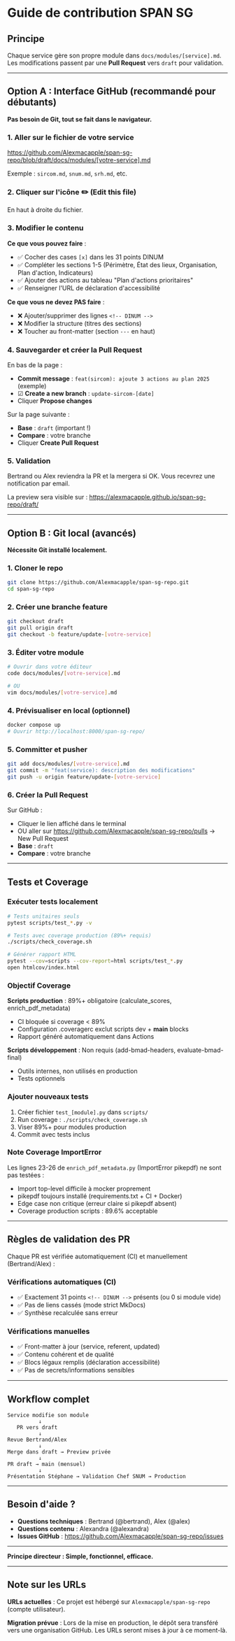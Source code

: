 # Guide de contribution SPAN SG

## Principe

Chaque service gère son propre module dans `docs/modules/[service].md`.
Les modifications passent par une **Pull Request** vers `draft` pour validation.

---

## Option A : Interface GitHub (recommandé pour débutants)

**Pas besoin de Git, tout se fait dans le navigateur.**

### 1. Aller sur le fichier de votre service

https://github.com/Alexmacapple/span-sg-repo/blob/draft/docs/modules/[votre-service].md

Exemple : `sircom.md`, `snum.md`, `srh.md`, etc.

### 2. Cliquer sur l'icône ✏️ (Edit this file)

En haut à droite du fichier.

### 3. Modifier le contenu

**Ce que vous pouvez faire** :
- ✅ Cocher des cases `[x]` dans les 31 points DINUM
- ✅ Compléter les sections 1-5 (Périmètre, État des lieux, Organisation, Plan d'action, Indicateurs)
- ✅ Ajouter des actions au tableau "Plan d'actions prioritaires"
- ✅ Renseigner l'URL de déclaration d'accessibilité

**Ce que vous ne devez PAS faire** :
- ❌ Ajouter/supprimer des lignes `<!-- DINUM -->`
- ❌ Modifier la structure (titres des sections)
- ❌ Toucher au front-matter (section `---` en haut)

### 4. Sauvegarder et créer la Pull Request

En bas de la page :
- **Commit message** : `feat(sircom): ajoute 3 actions au plan 2025` (exemple)
- ☑ **Create a new branch** : `update-sircom-[date]`
- Cliquer **Propose changes**

Sur la page suivante :
- **Base** : `draft` (important !)
- **Compare** : votre branche
- Cliquer **Create Pull Request**

### 5. Validation

Bertrand ou Alex reviendra la PR et la mergera si OK.
Vous recevrez une notification par email.

La preview sera visible sur : https://alexmacapple.github.io/span-sg-repo/draft/

---

## Option B : Git local (avancés)

**Nécessite Git installé localement.**

### 1. Cloner le repo

```bash
git clone https://github.com/Alexmacapple/span-sg-repo.git
cd span-sg-repo
```

### 2. Créer une branche feature

```bash
git checkout draft
git pull origin draft
git checkout -b feature/update-[votre-service]
```

### 3. Éditer votre module

```bash
# Ouvrir dans votre éditeur
code docs/modules/[votre-service].md

# OU
vim docs/modules/[votre-service].md
```

### 4. Prévisualiser en local (optionnel)

```bash
docker compose up
# Ouvrir http://localhost:8000/span-sg-repo/
```

### 5. Committer et pusher

```bash
git add docs/modules/[votre-service].md
git commit -m "feat(service): description des modifications"
git push -u origin feature/update-[votre-service]
```

### 6. Créer la Pull Request

Sur GitHub :
- Cliquer le lien affiché dans le terminal
- OU aller sur https://github.com/Alexmacapple/span-sg-repo/pulls → New Pull Request
- **Base** : `draft`
- **Compare** : votre branche

---

## Tests et Coverage

### Exécuter tests localement

```bash
# Tests unitaires seuls
pytest scripts/test_*.py -v

# Tests avec coverage production (89%+ requis)
./scripts/check_coverage.sh

# Générer rapport HTML
pytest --cov=scripts --cov-report=html scripts/test_*.py
open htmlcov/index.html
```

### Objectif Coverage

**Scripts production** : 89%+ obligatoire (calculate_scores, enrich_pdf_metadata)
- CI bloquée si coverage < 89%
- Configuration .coveragerc exclut scripts dev + __main__ blocks
- Rapport généré automatiquement dans Actions

**Scripts développement** : Non requis (add-bmad-headers, evaluate-bmad-final)
- Outils internes, non utilisés en production
- Tests optionnels

### Ajouter nouveaux tests

1. Créer fichier `test_[module].py` dans `scripts/`
2. Run coverage : `./scripts/check_coverage.sh`
3. Viser 89%+ pour modules production
4. Commit avec tests inclus

### Note Coverage ImportError

Les lignes 23-26 de `enrich_pdf_metadata.py` (ImportError pikepdf) ne sont pas testées :
- Import top-level difficile à mocker proprement
- pikepdf toujours installé (requirements.txt + CI + Docker)
- Edge case non critique (erreur claire si pikepdf absent)
- Coverage production scripts : 89.6% acceptable

---

## Règles de validation des PR

Chaque PR est vérifiée automatiquement (CI) et manuellement (Bertrand/Alex) :

### Vérifications automatiques (CI)
- ✅ Exactement 31 points `<!-- DINUM -->` présents (ou 0 si module vide)
- ✅ Pas de liens cassés (mode strict MkDocs)
- ✅ Synthèse recalculée sans erreur

### Vérifications manuelles
- ✅ Front-matter à jour (service, referent, updated)
- ✅ Contenu cohérent et de qualité
- ✅ Blocs légaux remplis (déclaration accessibilité)
- ✅ Pas de secrets/informations sensibles

---

## Workflow complet

```
Service modifie son module
          ↓
   PR vers draft
          ↓
Revue Bertrand/Alex
          ↓
Merge dans draft → Preview privée
          ↓
PR draft → main (mensuel)
          ↓
Présentation Stéphane → Validation Chef SNUM → Production
```

---

## Besoin d'aide ?

- **Questions techniques** : Bertrand (@bertrand), Alex (@alex)
- **Questions contenu** : Alexandra (@alexandra)
- **Issues GitHub** : https://github.com/Alexmacapple/span-sg-repo/issues

---

**Principe directeur : Simple, fonctionnel, efficace.**

---

## Note sur les URLs

**URLs actuelles** : Ce projet est hébergé sur `Alexmacapple/span-sg-repo` (compte utilisateur).

**Migration prévue** : Lors de la mise en production, le dépôt sera transféré vers une organisation GitHub. Les URLs seront mises à jour à ce moment-là.
